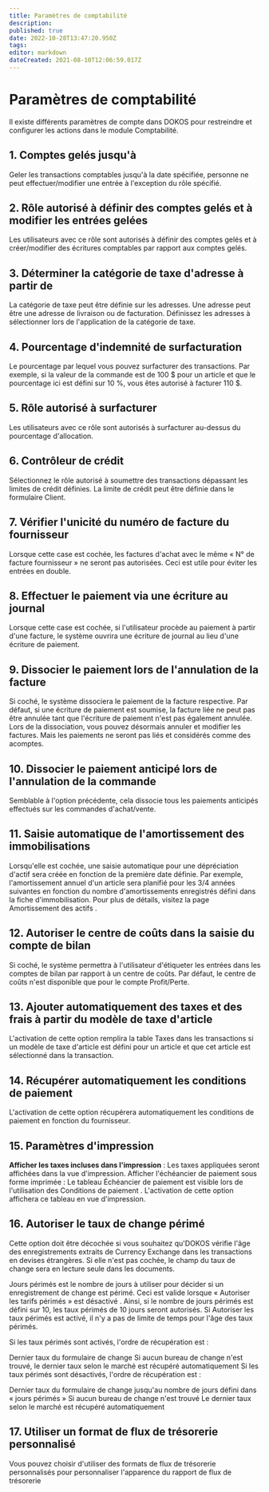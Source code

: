 ```yaml
---
title: Paramètres de comptabilité
description: 
published: true
date: 2022-10-28T13:47:20.950Z
tags: 
editor: markdown
dateCreated: 2021-08-10T12:06:59.017Z
---
```


# Paramètres de comptabilité

Il existe différents paramètres de compte dans DOKOS pour restreindre et configurer les actions dans le module Comptabilité.

## 1. Comptes gelés jusqu'à

Geler les transactions comptables jusqu'à la date spécifiée, personne ne peut effectuer/modifier une entrée à l'exception du rôle spécifié.

## 2. Rôle autorisé à définir des comptes gelés et à modifier les entrées gelées

Les utilisateurs avec ce rôle sont autorisés à définir des comptes gelés et à créer/modifier des écritures comptables par rapport aux comptes gelés.

## 3. Déterminer la catégorie de taxe d'adresse à partir de

La catégorie de taxe peut être définie sur les adresses. Une adresse peut être une adresse de livraison ou de facturation. Définissez les adresses à sélectionner lors de l'application de la catégorie de taxe.

## 4. Pourcentage d'indemnité de surfacturation

Le pourcentage par lequel vous pouvez surfacturer des transactions. Par exemple, si la valeur de la commande est de 100 $ pour un article et que le pourcentage ici est défini sur 10 %, vous êtes autorisé à facturer 110 $.

## 5. Rôle autorisé à surfacturer

Les utilisateurs avec ce rôle sont autorisés à surfacturer au-dessus du pourcentage d'allocation.

## 6. Contrôleur de crédit

Sélectionnez le rôle autorisé à soumettre des transactions dépassant les limites de crédit définies. La limite de crédit peut être définie dans le formulaire Client.

## 7. Vérifier l'unicité du numéro de facture du fournisseur

Lorsque cette case est cochée, les factures d'achat avec le même « N° de facture fournisseur » ne seront pas autorisées. Ceci est utile pour éviter les entrées en double.

## 8. Effectuer le paiement via une écriture au journal

Lorsque cette case est cochée, si l'utilisateur procède au paiement à partir d'une facture, le système ouvrira une écriture de journal au lieu d'une écriture de paiement.

## 9. Dissocier le paiement lors de l'annulation de la facture

Si coché, le système dissociera le paiement de la facture respective. Par défaut, si une écriture de paiement est soumise, la facture liée ne peut pas être annulée tant que l'écriture de paiement n'est pas également annulée. Lors de la dissociation, vous pouvez désormais annuler et modifier les factures. Mais les paiements ne seront pas liés et considérés comme des acomptes.

## 10. Dissocier le paiement anticipé lors de l'annulation de la commande

Semblable à l'option précédente, cela dissocie tous les paiements anticipés effectués sur les commandes d'achat/vente.

## 11. Saisie automatique de l'amortissement des immobilisations

Lorsqu'elle est cochée, une saisie automatique pour une dépréciation d'actif sera créée en fonction de la première date définie. Par exemple, l'amortissement annuel d'un article sera planifié pour les 3/4 années suivantes en fonction du nombre d'amortissements enregistrés défini dans la fiche d'immobilisation. Pour plus de détails, visitez la page Amortissement des actifs .

## 12. Autoriser le centre de coûts dans la saisie du compte de bilan

Si coché, le système permettra à l'utilisateur d'étiqueter les entrées dans les comptes de bilan par rapport à un centre de coûts. Par défaut, le centre de coûts n'est disponible que pour le compte Profit/Perte.

## 13. Ajouter automatiquement des taxes et des frais à partir du modèle de taxe d'article

L'activation de cette option remplira la table Taxes dans les transactions si un modèle de taxe d'article est défini pour un article et que cet article est sélectionné dans la transaction.

## 14. Récupérer automatiquement les conditions de paiement

L'activation de cette option récupérera automatiquement les conditions de paiement en fonction du fournisseur.

## 15. Paramètres d'impression

**Afficher les taxes incluses dans l'impression** : Les taxes appliquées seront affichées dans la vue d'impression.
Afficher l'échéancier de paiement sous forme imprimée : Le tableau Échéancier de paiement est visible lors de l'utilisation des Conditions de paiement . L'activation de cette option affichera ce tableau en vue d'impression.

## 16. Autoriser le taux de change périmé

Cette option doit être décochée si vous souhaitez qu'DOKOS vérifie l'âge des enregistrements extraits de Currency Exchange dans les transactions en devises étrangères. Si elle n'est pas cochée, le champ du taux de change sera en lecture seule dans les documents.

Jours périmés est le nombre de jours à utiliser pour décider si un enregistrement de change est périmé. Ceci est valide lorsque « Autoriser les tarifs périmés » est désactivé . Ainsi, si le nombre de jours périmés est défini sur 10, les taux périmés de 10 jours seront autorisés. Si Autoriser les taux périmés est activé, il n'y a pas de limite de temps pour l'âge des taux périmés.

Si les taux périmés sont activés, l'ordre de récupération est :

Dernier taux du formulaire de change
Si aucun bureau de change n'est trouvé, le dernier taux selon le marché est récupéré automatiquement
Si les taux périmés sont désactivés, l'ordre de récupération est :

Dernier taux du formulaire de change jusqu'au nombre de jours défini dans « jours périmés »
Si aucun bureau de change n'est trouvé Le dernier taux selon le marché est récupéré automatiquement

## 17. Utiliser un format de flux de trésorerie personnalisé

Vous pouvez choisir d'utiliser des formats de flux de trésorerie personnalisés pour personnaliser l'apparence du rapport de flux de trésorerie